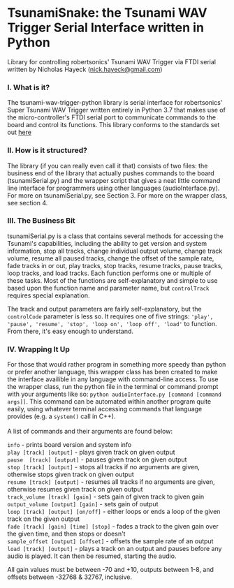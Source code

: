 # TsunamiSnake: the Tsunami WAV Trigger Serial Interface written in Python

Library for controlling robertsonics' Tsunami WAV Trigger via FTDI serial
written by Nicholas Hayeck (nick.hayeck@gmail.com)

### I. What is it?
The tsunami-wav-trigger-python library is serial interface for robertsonics' Super Tsunami WAV Trigger written entirely in Python 3.7 that makes use of the micro-controller's FTDI serial port to communicate commands to the board and control its functions. This library conforms to the standards set out [here](https://robertsonics.com/tsunami-user-guide/#serial-control)

### II. How is it structured?

The library (if you can really even call it that) consists of two files: the business end of the library that actually pushes commands to the board (tsunamiSerial.py) and the wrapper script that gives a neat little command line interface for programmers using other languages (audioInterface.py). For more on tsunamiSerial.py, see Section 3. For more on the wrapper class, see section 4.

### III. The Business Bit

tsunamiSerial.py is a class that contains several methods for accessing the Tsunami's capabilities, including the ability to get version and system information, stop all tracks, change individual output volume, change track volume, resume all paused tracks, change the offset of the sample rate, fade tracks in or out, play tracks, stop tracks, resume tracks, pause tracks, loop tracks, and load tracks. Each function performs one or multiple of these tasks. Most of the functions are self-explanatory and simple to use based upon the function name and parameter name, but `controlTrack` requires special explanation.

The track and output parameters are fairly self-explanatory, but the `controlCode` parameter is less so. It requires one of five strings: `'play', 'pause', 'resume', 'stop', 'loop on', 'loop off', 'load'` to function. From there, it's easy enough to understand.

### IV. Wrapping It Up

For those that would rather program in something more speedy than python or prefer another language, this wrapper class has been created to make the interface availible in any language with command-line access. To use the wrapper class, run the python file in the terminal or command prompt with your arguments like so: `python audioInterface.py [command [command args]]`. This command can be automated within another program quite easily, using whatever terminal accessing commands that language provides (e.g. a `system()` call in C++).<br><br> A list of commands and their arguments are found below:

 `info` - prints board version and system info<br>
 `play [track] [output]` - plays given track on given output <br>
 `pause  [track] [output]` - pauses given track on given output<br>
 `stop [track] [output]` - stops all tracks if no arguments are given, otherwise stops given track on given output <br>
 `resume [track] [output]` - resumes all tracks if no arguments are given, otherwise resumes given track on given output<br>
 `track_volume [track] [gain]` - sets gain of given track to given gain<br>
 `output_volume [output] [gain]` - sets gain of output <br>
 `loop [track] [output] [on/off]` - either loops or ends a loop of the given track on the given output<br>
 `fade [track] [gain] [time] [stop]` - fades a track to the given gain over the given time, and then stops or doesn't<br>
 `sample_offset [output] [offset]` - offsets the sample rate of an output<br>
 `load [track] [output]` - plays a track on an output and pauses before any audio is played. It can then be resumed, starting the audio.<br>

 All gain values must be between -70 and +10, outputs between 1-8, and offsets between -32768 & 32767, inclusive.
